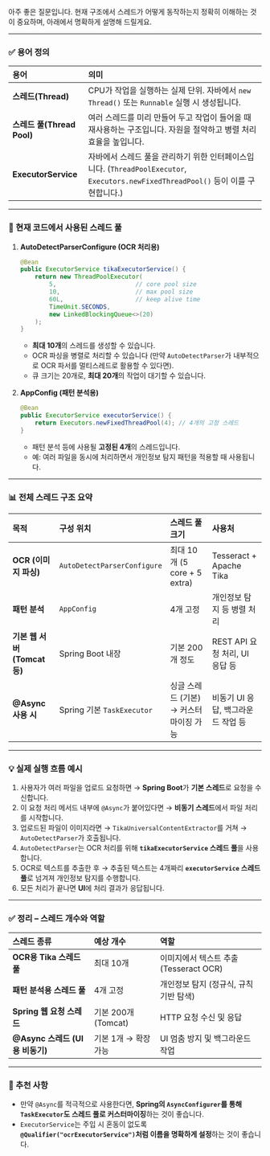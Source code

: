아주 좋은 질문입니다. 현재 구조에서 스레드가 어떻게 동작하는지 정확히 이해하는 것이 중요하며, 아래에서 명확하게 설명해 드릴게요.

---

### ✅ 용어 정의

| 용어            | 의미                                                                 |
| :-------------- | :------------------------------------------------------------------- |
| **스레드(Thread)** | CPU가 작업을 실행하는 실제 단위. 자바에서 `new Thread()` 또는 `Runnable` 실행 시 생성됩니다. |
| **스레드 풀(Thread Pool)** | 여러 스레드를 미리 만들어 두고 작업이 들어올 때 재사용하는 구조입니다. 자원을 절약하고 병렬 처리 효율을 높입니다. |
| **ExecutorService** | 자바에서 스레드 풀을 관리하기 위한 인터페이스입니다. (`ThreadPoolExecutor`, `Executors.newFixedThreadPool()` 등이 이를 구현합니다.) |

---

### 🔧 현재 코드에서 사용된 스레드 풀

1.  **AutoDetectParserConfigure (OCR 처리용)**

    ```java
    @Bean
    public ExecutorService tikaExecutorService() {
        return new ThreadPoolExecutor(
            5,                      // core pool size
            10,                     // max pool size
            60L,                    // keep alive time
            TimeUnit.SECONDS,
            new LinkedBlockingQueue<>(20)
        );
    }
    ```

    * **최대 10개**의 스레드를 생성할 수 있습니다.
    * OCR 파싱을 병렬로 처리할 수 있습니다 (만약 `AutoDetectParser`가 내부적으로 OCR 파서를 멀티스레드로 활용할 수 있다면).
    * 큐 크기는 20개로, **최대 20개**의 작업이 대기할 수 있습니다.

2.  **AppConfig (패턴 분석용)**

    ```java
    @Bean
    public ExecutorService executorService() {
        return Executors.newFixedThreadPool(4); // 4개의 고정 스레드
    }
    ```

    * 패턴 분석 등에 사용될 **고정된 4개**의 스레드입니다.
    * 예: 여러 파일을 동시에 처리하면서 개인정보 탐지 패턴을 적용할 때 사용됩니다.

---

### 📊 전체 스레드 구조 요약

| 목적                  | 구성 위치                  | 스레드 풀 크기               | 사용처                                    |
| :-------------------- | :------------------------- | :--------------------------- | :---------------------------------------- |
| **OCR (이미지 파싱)** | `AutoDetectParserConfigure` | 최대 10개 (5 core + 5 extra) | Tesseract + Apache Tika                   |
| **패턴 분석** | `AppConfig`                | 4개 고정                     | 개인정보 탐지 등 병렬 처리                |
| **기본 웹 서버 (Tomcat 등)** | Spring Boot 내장           | 기본 200개 정도              | REST API 요청 처리, UI 응답 등            |
| **@Async 사용 시** | Spring 기본 `TaskExecutor` | 싱글 스레드 (기본) → 커스터마이징 가능 | 비동기 UI 응답, 백그라운드 작업 등        |

---

### 💡 실제 실행 흐름 예시

1.  사용자가 여러 파일을 업로드 요청하면 → **Spring Boot**가 **기본 스레드**로 요청을 수신합니다.
2.  이 요청 처리 메서드 내부에 `@Async`가 붙어있다면 → **비동기 스레드**에서 파일 처리를 시작합니다.
3.  업로드된 파일이 이미지라면 → `TikaUniversalContentExtractor`를 거쳐 → `AutoDetectParser`가 호출됩니다.
4.  `AutoDetectParser`는 OCR 처리를 위해 **`tikaExecutorService` 스레드 풀**을 사용합니다.
5.  OCR로 텍스트를 추출한 후 → 추출된 텍스트는 4개짜리 **`executorService` 스레드 풀**로 넘겨져 개인정보 탐지를 수행합니다.
6.  모든 처리가 끝나면 **UI**에 처리 결과가 응답됩니다.

---

### ✅ 정리 – 스레드 개수와 역할

| 스레드 종류               | 예상 개수                 | 역할                                       |
| :------------------------ | :------------------------ | :----------------------------------------- |
| **OCR용 Tika 스레드 풀** | 최대 10개                 | 이미지에서 텍스트 추출 (Tesseract OCR)     |
| **패턴 분석용 스레드 풀** | 4개 고정                  | 개인정보 탐지 (정규식, 규칙 기반 탐색)     |
| **Spring 웹 요청 스레드** | 기본 200개 (Tomcat)       | HTTP 요청 수신 및 응답                     |
| **@Async 스레드 (UI용 비동기)** | 기본 1개 → 확장 가능      | UI 멈춤 방지 및 백그라운드 작업            |

---

### 🔧 추천 사항

* 만약 `@Async`를 적극적으로 사용한다면, **Spring의 `AsyncConfigurer`를 통해 `TaskExecutor`도 스레드 풀로 커스터마이징**하는 것이 좋습니다.
* `ExecutorService`는 주입 시 혼동이 없도록 **`@Qualifier("ocrExecutorService")`처럼 이름을 명확하게 설정**하는 것이 좋습니다.

